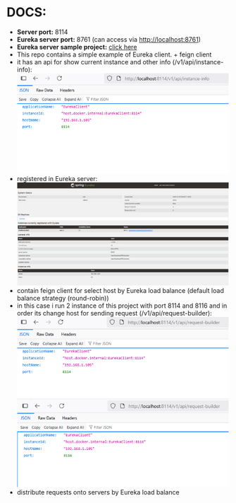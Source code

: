 # **DOCS:**

- **Server port:** 8114 
- **Eureka server port:** 8761 (can access via [http://localhost:8761](http://localhost:8761))
- **Eureka server sample project:** [click here](https://github.com/khanjaniAli/EurekaServer)
- This repo contains a simple example of Eureka client. + feign client
- it has an api for show current instance and other info (/v1/api/instance-info):
![Eureka Server Example](docs/docs-01.png)
- registered in Eureka server:
![Eureka Server Example](docs/docs-02.png)
- contain feign client for select host by Eureka load balance (default load balance strategy (round-robin))
- in this case i run 2 instance of this project with port 8114 and 8116 and in order its change host for sending request (/v1/api/request-builder):
![Eureka Server Example](docs/docs-03.png)
![Eureka Server Example](docs/docs-04.png)
- distribute requests onto servers by Eureka load balance